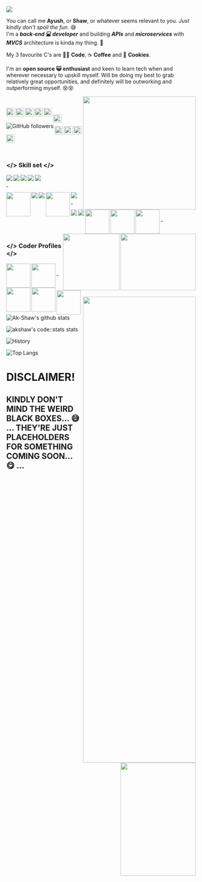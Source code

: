 <!--### Hi there 👋 A K Shaw here!-->
<img src="https://i.ibb.co/0BKDFWJ/gitub-profile-readme-banner.png" />

<br/>

You can call me <b>Ayush</b>, or <b>Shaw</b>, or whatever seems relevant to you. <i>Just kindly don't spoil the fun</i>. 😅
<br />
I'm a <b><i>back-end 💻 developer</i></b> and building <b><i>APIs</i></b> and <b><i>microservices</i></b> with <b><i>MVCS</i></b> architecture is kinda my thing. 😬
<br />

My 3 favourite C's are 👨‍💻 <b>Code</b>, ☕ <b>Coffee</b> and 🍪 <b>Cookies</b>. 
<br />

I'm an <b>open source 😺 enthusiast</b> and keen to learn tech when and wherever necessary to upskill myself. Will be doing my best to grab relatively great opportunities, and definitely will be outworking and outperforming myself. 😵😵

<!-- <img align="right" src="https://media3.giphy.com/media/L1R1tvI9svkIWwpVYr/giphy.gif?cid=ecf05e47z5m20vzhay52hnxgmx06tkmgpt6s2lbku1q4wp3n&rid=giphy.gif" width="280" height="auto" /> -->
<img align="right" src="https://media.giphy.com/media/3o7qE1YN7aBOFPRw8E/giphy.gif" width="300" height="auto" />
<br/>

<!-- First row of social profile icons/badges with hyperlinks [START]-->

<a href="https://twitter.com/akshawz"><img align="left" alt="Twitter" width="22px" src="https://cdn.jsdelivr.net/npm/simple-icons@v3/icons/twitter.svg" /></a><a href="https://www.linkedin.com/in/ayush-shaw/"><img align="left" alt="LinkedIn" width="22px" src="https://cdn.jsdelivr.net/npm/simple-icons@v3/icons/linkedin.svg" /></a><a href="https://www.instagram.com/akshawz/">	<img align="left" alt="Instagram" width="22px" src="https://cdn.jsdelivr.net/npm/simple-icons@v3/icons/instagram.svg" /></a><a href="https://www.facebook.com/ayush.shaw.148/">	<img align="left" alt="FB" width="22px" src="https://cdn.jsdelivr.net/npm/simple-icons@3.13.0/icons/facebook.svg" /></a><a href="https://www.reddit.com/user/akshawz"><img align="left" alt="Reddit" width="22px" src="https://cdn.jsdelivr.net/npm/simple-icons@3.13.0/icons/reddit.svg" /></a>

<!-- First row of social profile icons/badges with hyperlinks [END]-->

<br/>

<!-- Second row of social profile icons/badges with hyperlinks [START] -->

<a href="mailto:ayushshawz@gmail.com">
	<img align="left" alt="GMail" width="22px" src="https://cdn.jsdelivr.net/npm/simple-icons@3.13.0/icons/gmail.svg" />
</a><img align="left" alt="GitHub followers" src="https://img.shields.io/github/followers/Ak-Shaw?color=green&logo=github&style=for-the-badge">

<!-- Second row of social profile icons/badges with hyperlinks [END] -->
<br />

<!-- Third row of social profile icons/badges with hyperlinks [START] -->

<a href="https://stackoverflow.com/users/11622380/ayush-shaw"><img align="left" alt="StackOverflow" width="22px" src="https://cdn.jsdelivr.net/npm/simple-icons@3.13.0/icons/stackoverflow.svg" /></a><a href="https://medium.com/@ayushshawz"><img align="left" alt="Medium" width="22px" src="https://cdn.jsdelivr.net/npm/simple-icons@3.13.0/icons/medium.svg" /></a><a href="https://dev.to/akshaw"><img src="https://d2fltix0v2e0sb.cloudfront.net/dev-badge.svg" alt="Ayush Kumar Shaw's DEV Community Profile" width="22px"></a><a href="https://gitlab.com/Ak-Shaw"><img align="left" src="https://cdn.jsdelivr.net/npm/simple-icons@3.13.0/icons/gitlab.svg" alt="GitLab" width="22px"></a>

<!-- Third row of social profile icons/badges with hyperlinks [END] -->

<br />
<br />

### </> Skill set </>

<!-- Row 1 [START] -->
<div>
	<img align="left" src="https://img.icons8.com/dusk/64/000000/java-coffee-cup-logo.png"/>
	<img align="left" src="https://img.icons8.com/dusk/64/000000/python.png"/>
	<img align="left" src="https://img.icons8.com/dusk/64/000000/javascript-logo.png"/>
	<img align="left" src="https://img.icons8.com/dusk/64/000000/html-5.png"/>
	<img align="left" src="https://img.icons8.com/dusk/64/000000/css3.png"/>
</div>
<br />
<hr  width="1%" />
<!-- Row 1 [END] -->

<!-- Row 2 [START] -->
<div>
	<img align="left" src="https://img.icons8.com/color/96/000000/spring-logo.png" width="64px" />
	<img align="left" src="https://img.icons8.com/dusk/64/000000/code-fork.png"/>
	<img align="left" src="https://img.icons8.com/dusk/64/000000/github.png"/>
	<img align="left" src="https://img.icons8.com/color/48/000000/gitlab.png" width="64px" />
	<img align="left" src="https://img.icons8.com/dusk/64/000000/selenium-test-automation.png"/>
</div>
<br />
<hr width="1%" />
<!-- Row 2 [END] -->

<!-- Row 3 [START] -->
<div>
	<img align="left" src="https://img.icons8.com/dusk/64/000000/postman-api.png"/>
	<img align="left" src="https://img.icons8.com/dusk/64/000000/visual-studio-code-insides.png"/>
	<img align="left" src="https://img.icons8.com/color/96/000000/intellij-idea.png" width="64px" />
	<img align="left" src="https://img.icons8.com/officel/80/000000/java-eclipse.png" width="64px" />
	<img align="left" src="https://img.icons8.com/fluent/96/000000/sublime-text.png" width="64" />
</div>
<br />
<hr width="1%" />
<!-- Row 3 [END] -->

<br />

<img src="https://upload.wikimedia.org/wikipedia/en/c/c8/Very_Black_screen.jpg" width="200" height="150" align="right"/>

<img src="https://upload.wikimedia.org/wikipedia/en/c/c8/Very_Black_screen.jpg" width="150" height="150" align="right"/>

### </> Coder Profiles </>

<div>
	<a href="https://www.hackerrank.com/akshaw"><img align="left" src="https://i.ibb.co/4411J8X/hackerrank-rank-icon.png" width="64" height="auto" /></a>
	<a href="https://leetcode.com/akshaw/"><img align="left" src="https://upload.wikimedia.org/wikipedia/commons/1/19/LeetCode_logo_black.png" width="64" height="auto" /></a>
	<a href="https://www.codechef.com/users/ak_shaw"><img align="left" src="https://api.iconify.design/simple-icons:codechef.svg" width="64" height="auto" /></a>
	<a href="https://www.hackerearth.com/@akshaw"><img align="left" src="https://i.ibb.co/myZFr4k/hacker-earth-icon.png" width="64" height="auto" /></a>
	<a href="https://codeforces.com/profile/akshaw"><img align="left" src="https://api.iconify.design/simple-icons:codeforces.svg" width="64" height="auto" /></a>
</div>
<br />
<hr width="1%" />
<br />
<br />

<img src="https://upload.wikimedia.org/wikipedia/en/c/c8/Very_Black_screen.jpg" width="300px" height="1235px" align="right"/>

![Ak-Shaw's github stats](https://github-readme-stats.vercel.app/api?username=Ak-Shaw&theme=dracula) 

![akshaw's code::stats stats](https://codestats-readme.vercel.app/api?username=akshaw&show_icons&theme=nightowl)

![History](https://codestats-readme.vercel.app/api/history/?username=akshaw&theme=nightowl)

<img src="https://upload.wikimedia.org/wikipedia/en/c/c8/Very_Black_screen.jpg" width="200" height="300" align="right"/>

![Top Langs](https://codestats-readme.vercel.app/api/top-langs/?username=akshaw&theme=nightowl)

# DISCLAIMER!
## KINDLY DON'T MIND THE WEIRD BLACK BOXES...  😅 ... THEY'RE JUST PLACEHOLDERS FOR SOMETHING COMING SOON... 😋 ...